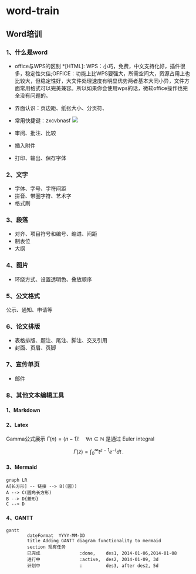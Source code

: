 # word-train
## Word培训
### 1、什么是word
 - office与WPS的区别
*[HTML]:   WPS：小巧，免费，中文支持化好，插件很多，稳定性欠佳;OFFICE：功能上比WPS要强大，所需空间大，资源占用上也比较大，但稳定性好，大文件处理速度有明显优势两者基本大同小异，文件方面常用格式可以完美兼容。所以如果你会使用wps的话，微软office操作也完全没有问题的。
 - 界面认识：页边距、纸张大小、分页符、
 - 常用快捷键：zxcvbnasf
![](https://img-blog.csdnimg.cn/d1c7be6f72ac40c9b02cb680e22c0e00.png?x-oss-process=image/watermark,type_ZHJvaWRzYW5zZmFsbGJhY2s,shadow_50,text_Q1NETiBAZnJlZXppbmdfc21pbGU=,size_13,color_FFFFFF,t_70,g_se,x_16)


 - 审阅、批注、比较
 - 插入附件
 - 打印、输出、保存字体
### 2、文字
 - 字体、字号、字符间距
 - 拼音、带圈字符、艺术字
 - 格式刷

### 3、段落
 - 对齐、项目符号和编号、缩进、间距
 - 制表位
 - 大纲

### 4、图片
 - 环绕方式、设置透明色、叠放顺序
### 5、公文格式
公示、通知、申请等
### 6、论文排版
 - 表格排版、题注、尾注、脚注、交叉引用
 - 封面、页眉、页脚

### 7、宣传单页
 - 邮件
### 8、其他文本编辑工具
#### 1、Markdown
#### 2、Latex

Gamma公式展示 $\Gamma(n) = (n-1)!\quad\forall
n\in\mathbb N$ 是通过 Euler integral

$$
\Gamma(z) = \int_0^\infty t^{z-1}e^{-t}dt\,.
$$
#### 3、Mermaid
```mermaid
graph LR
A[长方形] -- 链接 --> B((圆))
A --> C(圆角长方形)
B --> D{菱形}
C --> D
```
#### 4、GANTT

```mermaid
gantt
        dateFormat  YYYY-MM-DD
        title Adding GANTT diagram functionality to mermaid
        section 现有任务
        已完成               :done,    des1, 2014-01-06,2014-01-08
        进行中               :active,  des2, 2014-01-09, 3d
        计划中               :         des3, after des2, 5d
```
